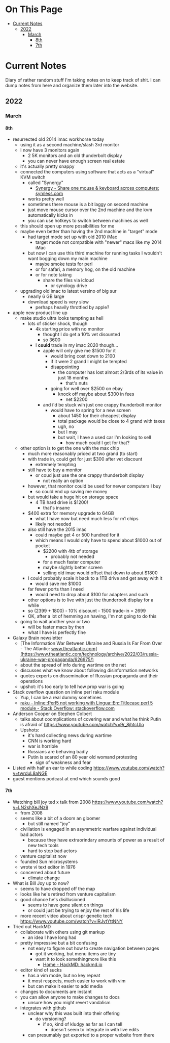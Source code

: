 # On This Page

- [Current Notes](#current-notes)
    - [2022](#2022)
        - [March](#march)
            - [8th](#8th)
            - [7th](#7th)

# Current Notes

Diary of rather random stuff I'm taking notes on to keep track of shit. I can dump notes from here and organize them later into the website.

## 2022
### March

#### 8th
* resurrected old 2014 imac workhorse today
    * using it as a second machine/slash 3rd monitor 
    * I now have 3 monitors again
        * 2 5K monitors and an old thunderbolt display
        * you can never have enough screen real estate
    * it's actually pretty snappy
    * connected the computers using software that acts as a "virtual" KVM switch
        * called "Synergy"
            *  [Synergy - Share one mouse & keyboard across computers: symless.com](https://symless.com/synergy)
        * works pretty well
        * sometimes there mouse is a bit laggy on second machine 
        * just move mouse cursor over the 2nd machine and the kvm automatically kicks in
        * you can use hotkeys to switch between machines as well
    * this should open up more possibilities for me
    * maybe even better than having the 2nd machine in "target" mode
        * had target mode set up with old 2010 iMac 
            * target mode not compatible with "newer" macs like my 2014 iMac
        * but now I can use this third machine for running tasks I wouldn't want bogging down my main machine
            * maybe smoke tests for perl
            * or for safari, a memory hog, on the old machine
            * or for note taking
                * share the files via icloud 
                    * or synology drive
    * upgrading old imac to latest versino of big sur
        * nearly 6 GB large
        * download speed is very slow
            * perhaps heavily throttled by apple? 
* apple new product line up
    * make studio ultra looks tempting as hell
        * lots of sticker shock, though
            * 4k starting price with no monitor 
                * thought I do get a 10% vet disounted 
                * so 3600
            * I **could** trade in my imac 2020 though...
                * apple will only give me $1500 for it 
                    * would bring cost down to 2100
                    * if it were 2 grand I might be tempted 
                    * disappointing
                        * the computer has lost almost 2/3rds of its value in just 18 months 
                            * that's nuts 
                    * going for well over $2500  on ebay
                        * knock off maybe about $300 in fees 
                            * net $2200 
                * and i'd be stuck wih just one crappy thunderbolt monitor 
                    * would have to spring for a new screen 
                        * about 1450 for their cheapest display
                        * total package would be close to 4 grand with taxes 
                        * ugh, no 
                        * but I may 
                        * but wait, I have a used car I'm looking to sell
                            * how much could I get for that?
    * other option is to get the one with the max chip
        * much more reasonably priced at two grand (to start)
        * with trade in, could get for just $300 after vet discount
            * extremely tempting 
        * still have to buy a monitor
            * or coud just use the one crappy thunderbolt display
                * not really an option 
        * however, that monitor could be used for newer computers I buy
            * so could end up saving me money 
        * but would take a huge hit on storage space
            * 4 TB hard drive is $1200! 
                * that's insane 
        * $400 extra for memory upgrade to 64GB
            * what I have now but need much less for m1 chips 
            * likely not needed
        * also still have the 2015 imac
            * could maybe get 4 or 500 hundred for it 
            * which means I would only have to spend about $1000 out of pocket
                * $2200 with 4tb of storage
                    * probably not needed 
                * for a much faster computer 
                * maybe slightly better screen 
                * selling old imac would offset that down to about $1800
        * I could probably scale it back to a 1TB drive and get away with it
            * would save me $1000
        * far fewer ports than I need
            * would need to drop about $100 for adapters and such 
        * other options is to live with just the thunderbolt display for a while
        * so (2399 + 1800) - 10% discount - 1500 trade-in = 2699
        * OK, after a lot of hemming an hawing, I'm not going to do this
    * going to wait another year or two 
        * will be faster macs by then 
        * what I have is perfectly fine
* Galaxy Brain newsletter
    *  [The Information War Between Ukraine and Russia Is Far From Over - The Atlantic: www.theatlantic.com](https://www.theatlantic.com/technology/archive/2022/03/russia-ukraine-war-propaganda/626975/)
    * about the spread of info during wartime on the net
    * discusses what we know about following disinformation networks
    * quotes experts on dissemination of Russian propaganda and their operations
    * upshot: it's too early to tell how prop war is going
* Stack overflow question on inline perl raku module
    * Yup, I can be a real dummy sometimes 
    *  [raku - Inline::Perl5 not working with Lingua::En::Titlecase perl 5 module - Stack Overflow: stackoverflow.com](https://stackoverflow.com/questions/71391287/inlineperl5-not-working-with-linguaentitlecase-perl-5-module?noredirect=1#comment126200198_71391287)
* Anderson Cooper on Stephen Colbert
    * talks about coomplications of covering war and what he think Putin is afraid of 
        https://www.youtube.com/watch?v=9r_8jhtcUIo
    * Upshots:
        * it's hard collecting news during wartime
        * CNN is working hard
        * war is horrible
        * Russians are behaving badly
        * Putin is scared of an 80 year old womand protesting
            * sign of weakness and fear 
* Listed with half an ear to while coding
    https://www.youtube.com/watch?v=twrduL8aNGE
* guest mentions podcast at end which sounds good

#### 7th

* Watching bill joy ted x talk from 2008
        https://www.youtube.com/watch?v=LN2shXeJNz8
    * from 2008
    * seems like a bit of a doom an gloomer
        * but still named "joy" 
    * civiliation is engaged in an asymmetric warfare against individual bad actors
        * because they have extraorindary amounts of power as a result of new tech tools
        * hard to stop bad actors
    * venture capitalist now
    * founded Sun microsystems
    * wrote vi text editor in 1976
    * concerned about future
        * climate change
* What is Bill Joy up to now?
    * seems to have dropped off the map 
    * looks like he's retired from venture capitalism
    * good chance he's disillusioned 
        * seems to have gone silent on things 
        * or could just be trying to enjoy the rest of his life
    * more recent video about crispr genetic tech
        https://www.youtube.com/watch?v=lRJvtYttNNY
* Tried out HackMD
    * collaborate with others using git markup 
        * an idea I have long had 
    * pretty impressive but a bit confusing
        * not easy to figure out how to create navigation between pages 
            * got it working, but menu items are tiny 
            * want it to look somethingmore like this
                * [Home - HackMD: hackmd.io](https://hackmd.io/@rimworldmultiplayer/docs/https%253A%252F%252Fhackmd.io%252F%2540rimworldmultiplayer%252Fhome)
    * editor kind of sucks
        * has a vim mode, but no key repeat
        * it most respects, much easier to work with vim 
        * but can make it easier to add media
    * changes to documents are instant
    * you can allow anyone to make changes to docs
        * unsure how you might revert vandalism 
    * integrates with github
        * unclear why this was built into their offering
            * do versioning? 
                * if so, kind of kludgy as far as I can tell
                    * doesn't seem to integrate in with live edits 
        * can presumably get exported to a proper website from there 
